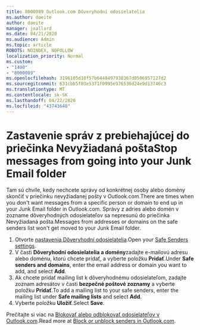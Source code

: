 ```yaml
---
title: 8000089 Outlook.com Dôveryhodní odosielatelia
ms.author: daeite
author: daeite
manager: joallard
ms.date: 04/21/2020
ms.audience: Admin
ms.topic: article
ROBOTS: NOINDEX, NOFOLLOW
localization_priority: Normal
ms.custom:
- "1400"
- "8000089"
ms.openlocfilehash: 3196105d10f57b6448497938367d0506957127d2
ms.sourcegitcommit: 631cbb5f03e5371f0995e976536d24e9d13746c3
ms.translationtype: MT
ms.contentlocale: sk-SK
ms.lasthandoff: 04/22/2020
ms.locfileid: "43743648"
---
```

# <a name="stop-messages-from-going-into-your-junk-email-folder"></a><span data-ttu-id="70204-102">Zastavenie správ z prebiehajúcej do priečinka Nevyžiadaná pošta</span><span class="sxs-lookup"><span data-stu-id="70204-102">Stop messages from going into your Junk Email folder</span></span>

<span data-ttu-id="70204-103">Tam sú chvíle, kedy nechcete správy od konkrétnej osoby alebo domény skončiť v priečinku nevyžiadanej pošty v Outlook.com.</span><span class="sxs-lookup"><span data-stu-id="70204-103">There are times when you don't want messages from a specific person or domain to end up in your Junk Email folder in Outlook.com.</span></span> <span data-ttu-id="70204-104">Správy z adries alebo domén v zozname dôveryhodných odosielateľov sa nepresunú do priečinka Nevyžiadaná pošta.</span><span class="sxs-lookup"><span data-stu-id="70204-104">Messages from addresses or domains on the safe senders list won't get moved to your Junk Email folder.</span></span>

1. <span data-ttu-id="70204-105">Otvorte [nastavenia Dôveryhodní odosielatelia](https://go.microsoft.com/fwlink/?linkid=2035804).</span><span class="sxs-lookup"><span data-stu-id="70204-105">Open your [Safe Senders settings](https://go.microsoft.com/fwlink/?linkid=2035804).</span></span>
2. <span data-ttu-id="70204-106">V časti **Dôveryhodní odosielatelia a domény**zadajte e-mailovú adresu alebo doménu, ktorú chcete pridať, a vyberte položku **Pridať**.</span><span class="sxs-lookup"><span data-stu-id="70204-106">Under **Safe senders and domains**, enter the email address or domain you want to add, and select **Add**.</span></span>
3. <span data-ttu-id="70204-107">Ak chcete pridať mailing list k dôveryhodnému odosielateľom, zadajte zoznam adresátov v časti **bezpečné poštové zoznamy** a vyberte položku **Pridať**.</span><span class="sxs-lookup"><span data-stu-id="70204-107">To add a mailing list to your safe senders, enter the mailing list under **Safe mailing lists** and select **Add**.</span></span>
4. <span data-ttu-id="70204-108">Vyberte položku **Uložiť**.</span><span class="sxs-lookup"><span data-stu-id="70204-108">Select **Save**.</span></span>

<span data-ttu-id="70204-109">Prečítajte si viac na [Blokovať alebo odblokovať odosielateľov v Outlook.com](https://support.office.com/article/afba1c94-77bb-4f50-8b85-057cf52f4d5e?wt.mc_id=Office_Outlook_com_Alchemy).</span><span class="sxs-lookup"><span data-stu-id="70204-109">Read more at [Block or unblock senders in Outlook.com](https://support.office.com/article/afba1c94-77bb-4f50-8b85-057cf52f4d5e?wt.mc_id=Office_Outlook_com_Alchemy).</span></span>